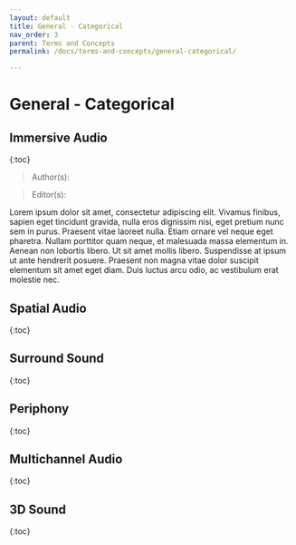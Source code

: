 ```yaml
---
layout: default
title: General - Categorical
nav_order: 3
parent: Terms and Concepts
permalink: /docs/terms-and-concepts/general-categorical/

---
```


# General - Categorical

## Immersive Audio
{:toc}
>Author(s):

>Editor(s): 

Lorem ipsum dolor sit amet, consectetur adipiscing elit. Vivamus finibus, sapien eget tincidunt gravida, nulla eros dignissim nisi, eget pretium nunc sem in purus. Praesent vitae laoreet nulla. Etiam ornare vel neque eget pharetra. Nullam porttitor quam neque, et malesuada massa elementum in. Aenean non lobortis libero. Ut sit amet mollis libero. Suspendisse at ipsum ut ante hendrerit posuere. Praesent non magna vitae dolor suscipit elementum sit amet eget diam. Duis luctus arcu odio, ac vestibulum erat molestie nec.

## Spatial Audio
{:toc}
## Surround Sound
{:toc}
## Periphony
{:toc}
## Multichannel Audio
{:toc}
## 3D Sound
{:toc}

